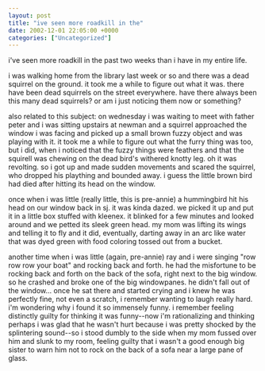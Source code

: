 ```yaml
---
layout: post
title: "ive seen more roadkill in the"
date: 2002-12-01 22:05:00 +0000
categories: ["Uncategorized"]
---
```


i've seen more roadkill in the past two weeks than i have in my entire life. 

i was walking home from the library last week or so and there was a dead squirrel on the ground. it took me a while to figure out what it was. there have been dead squirrels on the street everywhere. have there always been this many dead squirrels? or am i just noticing them now or something?

also related to this subject: on wednesday i was waiting to meet with father peter and i was sitting upstairs at newman and a squirrel approached the window i was facing and picked up a small brown fuzzy object and was playing with it. it took me a while to figure out what the furry thing was too, but i did, when i noticed that the fuzzy things were feathers and that the squirell was chewing on the dead bird's withered knotty leg. oh it was revolting. so i got up and made sudden movements and scared the squirrel, who dropped his plaything and bounded away. i guess the little brown bird had died after hitting its head on the window.

once when i was little (really little, this is pre-annie) a hummingbird hit his head on our window back in sj. it was kinda dazed. we picked it up and put it in a little box stuffed with kleenex. it blinked for a few minutes and looked around and we petted its sleek green head. my mom was lifting its wings and telling it to fly and it did, eventually, darting away in an arc like water that was dyed green with food coloring tossed out from a bucket.

another time when i was little (again, pre-annie) ray and i were singing "row row row your boat" and rocking back and forth. he had the misfortune to be rocking back and forth on the back of the sofa, right next to the big window. so he crashed and broke one of the big windowpanes. he didn't fall out of the window... once he sat there and started crying and i knew he was perfectly fine, not even a scratch, i remember wanting to laugh really hard. i'm wondering why i found it so immensely funny. i remember feeling distinctly guilty for thinking it was funny--now i'm rationalizing and thinking perhaps i was glad that he wasn't hurt because i was pretty shocked by the splintering sound--so i stood dumbly to the side when my mom fussed over him and slunk to my room, feeling guilty that i wasn't a good enough big sister to warn him not to rock on the back of a sofa near a large pane of glass.